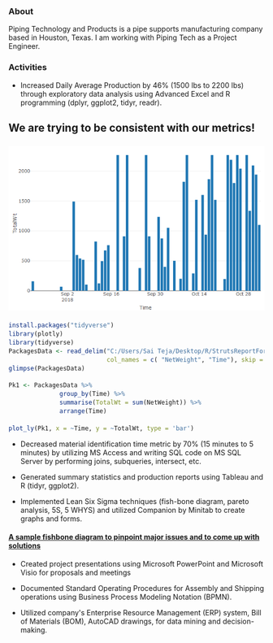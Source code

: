 ### About 
Piping Technology and Products is a pipe supports manufacturing company based in Houston, Texas.  I am working with Piping Tech as a Project Engineer. 

### Activities
* Increased Daily Average Production by 46% (1500 lbs to 2200 lbs) through exploratory data analysis using Advanced Excel and R programming (dplyr, ggplot2, tidyr, readr).

## We are trying to be consistent with our metrics!
### ![We are Improving](https://github.com/saitejavanamala/Portfolio/blob/master/Piping%20Tech/WeAreImproving.png)

```R
install.packages("tidyverse")
library(plotly)
library(tidyverse)
PackagesData <- read_delim("C:/Users/Sai Teja/Desktop/R/StrutsReportForR.csv", delim = ',',
                           col_names = c( "NetWeight", "Time"), skip = 1)
glimpse(PackagesData)

Pk1 <- PackagesData %>%
              group_by(Time) %>%
              summarise(TotalWt = sum(NetWeight)) %>%
              arrange(Time)

plot_ly(Pk1, x = ~Time, y = ~TotalWt, type = 'bar') 
```


* Decreased material identification time metric by 70% (15 minutes to 5 minutes) by utilizing MS Access and writing SQL code on MS SQL Server by performing joins, subqueries, intersect, etc. 


* Generated summary statistics and production reports using Tableau and R (tidyr, ggplot2).


* Implemented Lean Six Sigma techniques (fish-bone diagram, pareto analysis, 5S, 5 WHYS) and utilized Companion by Minitab to create graphs and forms.

#### [A sample fishbone diagram to pinpoint major issues and to come up with solutions](https://github.com/saitejavanamala/Portfolio/blob/master/Piping%20Tech/Fishbone.PNG)

* Created project presentations using Microsoft PowerPoint and Microsoft Visio for proposals and meetings


* Documented Standard Operating Procedures for Assembly and Shipping operations using Business Process Modeling Notation (BPMN).


* Utilized company's Enterprise Resource Management (ERP) system, Bill of Materials (BOM), AutoCAD drawings, for data mining and decision-making. 

